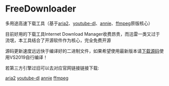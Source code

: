 # FreeDownloader


多用途高速下载工具（基于[aria2](https://aria2.github.io/)、[youtube-dl](https://gitlab.com/ytdl-org/youtube-dl)、[annie](https://github.com/iawia002/annie)、[ffmpeg](https://ffmpeg.org/)原版核心）

目前好用的下载工具Internet Download Manager收费昂贵，而迅雷一类又过于流氓，本工具结合了开源软件作为核心，完全免费开源

源码更新速度远远快于编译好的二进制文件，如果希望使用最新版本请[下载源码](https://github.com/HXHGTS/FreeDownloader/archive/master.zip)使用VS2019自行编译！

若第三方引擎过旧可以去对应官网链接链接下载:

[aria2](https://github.com/aria2/aria2/releases) [youtube-dl](https://gitlab.com/ytdl-org/youtube-dl) [annie](https://github.com/iawia002/annie/releases) [ffmpeg](https://github.com/BtbN/FFmpeg-Builds/releases)
